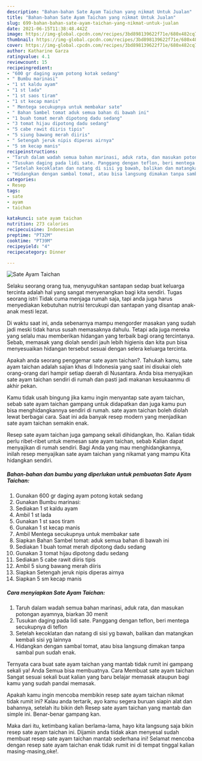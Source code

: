 ```yaml
---
description: "Bahan-bahan Sate Ayam Taichan yang nikmat Untuk Jualan"
title: "Bahan-bahan Sate Ayam Taichan yang nikmat Untuk Jualan"
slug: 699-bahan-bahan-sate-ayam-taichan-yang-nikmat-untuk-jualan
date: 2021-06-15T11:38:48.442Z
image: https://img-global.cpcdn.com/recipes/3bd898139622f71e/680x482cq70/sate-ayam-taichan-foto-resep-utama.jpg
thumbnail: https://img-global.cpcdn.com/recipes/3bd898139622f71e/680x482cq70/sate-ayam-taichan-foto-resep-utama.jpg
cover: https://img-global.cpcdn.com/recipes/3bd898139622f71e/680x482cq70/sate-ayam-taichan-foto-resep-utama.jpg
author: Katharine Garza
ratingvalue: 4.1
reviewcount: 15
recipeingredient:
- "600 gr daging ayam potong kotak sedang"
- " Bumbu marinasi"
- "1 st kaldu ayam"
- "1 st lada"
- "1 st saos tiram"
- "1 st kecap manis"
- " Mentega secukupnya untuk membakar sate"
- " Bahan Sambel tomat aduk semua bahan di bawah ini"
- "1 buah tomat merah dipotong dadu sedang"
- "3 tomat hijau dipotong dadu sedang"
- "5 cabe rawit diiris tipis"
- "5 siung bawang merah diiris"
- " Setengah jeruk nipis diperas airnya"
- "5 sm kecap manis"
recipeinstructions:
- "Taruh dalam wadah semua bahan marinasi, aduk rata, dan masukan potongan ayamnya, biarkan 30 menit"
- "Tusukan daging pada lidi sate. Panggang dengan teflon, beri mentega secukupnya di teflon"
- "Setelah kecoklatan dan natang di sisi yg bawah, balikan dan matangkan kembali sisi yg lainnya"
- "Hidangkan dengan sambal tomat, atau bisa langsung dimakan tanpa sambal pun sudah enak."
categories:
- Resep
tags:
- sate
- ayam
- taichan

katakunci: sate ayam taichan 
nutrition: 273 calories
recipecuisine: Indonesian
preptime: "PT32M"
cooktime: "PT39M"
recipeyield: "4"
recipecategory: Dinner

---
```



![Sate Ayam Taichan](https://img-global.cpcdn.com/recipes/3bd898139622f71e/680x482cq70/sate-ayam-taichan-foto-resep-utama.jpg)

Selaku seorang orang tua, menyuguhkan santapan sedap buat keluarga tercinta adalah hal yang sangat menyenangkan bagi kita sendiri. Tugas seorang istri Tidak cuma menjaga rumah saja, tapi anda juga harus menyediakan kebutuhan nutrisi tercukupi dan santapan yang disantap anak-anak mesti lezat.

Di waktu  saat ini, anda sebenarnya mampu mengorder masakan yang sudah jadi meski tidak harus susah memasaknya dahulu. Tetapi ada juga mereka yang selalu mau memberikan hidangan yang terbaik bagi orang tercintanya. Sebab, memasak yang diolah sendiri jauh lebih higienis dan kita pun bisa menyesuaikan hidangan tersebut sesuai dengan selera keluarga tercinta. 



Apakah anda seorang penggemar sate ayam taichan?. Tahukah kamu, sate ayam taichan adalah sajian khas di Indonesia yang saat ini disukai oleh orang-orang dari hampir setiap daerah di Nusantara. Anda bisa menyajikan sate ayam taichan sendiri di rumah dan pasti jadi makanan kesukaanmu di akhir pekan.

Kamu tidak usah bingung jika kamu ingin menyantap sate ayam taichan, sebab sate ayam taichan gampang untuk didapatkan dan juga kamu pun bisa menghidangkannya sendiri di rumah. sate ayam taichan boleh diolah lewat berbagai cara. Saat ini ada banyak resep modern yang menjadikan sate ayam taichan semakin enak.

Resep sate ayam taichan juga gampang sekali dihidangkan, lho. Kalian tidak perlu ribet-ribet untuk memesan sate ayam taichan, sebab Kalian dapat menyajikan di rumah sendiri. Bagi Anda yang mau menghidangkannya, inilah resep menyajikan sate ayam taichan yang nikamat yang mampu Kita hidangkan sendiri.

<!--inarticleads1-->

##### Bahan-bahan dan bumbu yang diperlukan untuk pembuatan Sate Ayam Taichan:

1. Gunakan 600 gr daging ayam potong kotak sedang
1. Gunakan  Bumbu marinasi:
1. Sediakan 1 st kaldu ayam
1. Ambil 1 st lada
1. Gunakan 1 st saos tiram
1. Gunakan 1 st kecap manis
1. Ambil  Mentega secukupnya untuk membakar sate
1. Siapkan  Bahan Sambel tomat: aduk semua bahan di bawah ini
1. Sediakan 1 buah tomat merah dipotong dadu sedang
1. Gunakan 3 tomat hijau dipotong dadu sedang
1. Sediakan 5 cabe rawit diiris tipis
1. Ambil 5 siung bawang merah diiris
1. Siapkan  Setengah jeruk nipis diperas airnya
1. Siapkan 5 sm kecap manis




<!--inarticleads2-->

##### Cara menyiapkan Sate Ayam Taichan:

1. Taruh dalam wadah semua bahan marinasi, aduk rata, dan masukan potongan ayamnya, biarkan 30 menit
1. Tusukan daging pada lidi sate. Panggang dengan teflon, beri mentega secukupnya di teflon
1. Setelah kecoklatan dan natang di sisi yg bawah, balikan dan matangkan kembali sisi yg lainnya
1. Hidangkan dengan sambal tomat, atau bisa langsung dimakan tanpa sambal pun sudah enak.




Ternyata cara buat sate ayam taichan yang mantab tidak rumit ini gampang sekali ya! Anda Semua bisa membuatnya. Cara Membuat sate ayam taichan Sangat sesuai sekali buat kalian yang baru belajar memasak ataupun bagi kamu yang sudah pandai memasak.

Apakah kamu ingin mencoba membikin resep sate ayam taichan nikmat tidak rumit ini? Kalau anda tertarik, ayo kamu segera buruan siapin alat dan bahannya, setelah itu bikin deh Resep sate ayam taichan yang mantab dan simple ini. Benar-benar gampang kan. 

Maka dari itu, ketimbang kalian berlama-lama, hayo kita langsung saja bikin resep sate ayam taichan ini. Dijamin anda tiidak akan menyesal sudah membuat resep sate ayam taichan mantab sederhana ini! Selamat mencoba dengan resep sate ayam taichan enak tidak rumit ini di tempat tinggal kalian masing-masing,oke!.

